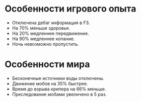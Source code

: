 # Особенности игрового опыта

* Отключена дебаг информация в F3.
* На 70% меньше здоровья.
* На 20% медленнее передвижение.
* На 90% медленнее копание.
* Ночь невозможно пропустить.

# Особенности мира

* Бесконечные источники воды отключены.
* Движение мобов на 35% быстрее.
* Время до взрыва крипера на 66% меньше.
* Преследование мобами увеличено в 5 раз.